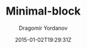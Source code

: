 ---
title: "Minimal-block"
github: https://github.com/drvy/minimal-block
demo: http://blog.drvy.net/minimal-block/
author: Dragomir Yordanov
draft: true
ssg:
  - Jekyll
cms:
  - No Cms
date: 2015-01-02T19:29:31Z
github_branch: master
---